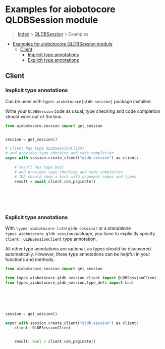 <a id="examples-for-aiobotocore-qldbsession-module"></a>

# Examples for aiobotocore QLDBSession module

> [Index](../README.md) > [QLDBSession](./README.md) > Examples

- [Examples for aiobotocore QLDBSession module](#examples-for-aiobotocore-qldbsession-module)
  - [Client](#client)
    - [Implicit type annotations](#implicit-type-annotations)
    - [Explicit type annotations](#explicit-type-annotations)

<a id="client"></a>

## Client

<a id="implicit-type-annotations"></a>

### Implicit type annotations

Can be used with `types-aiobotocore[qldb-session]` package installed.

Write your `QLDBSession` code as usual, type checking and code completion
should work out of the box.

```python
from aiobotocore.session import get_session


session = get_session()

# client has type QLDBSessionClient
# and provides type checking and code completion
async with session.create_client("qldb-session") as client:
    
    # result has type bool
    # and provides type checking and code completion
    # IDE should show a hint with argument names and types
    result = await client.can_paginate()
    

    

    
```

<a id="explicit-type-annotations"></a>

### Explicit type annotations

With `types-aiobotocore-lite[qldb-session]` or a standalone
`types_aiobotocore_qldb_session` package, you have to explicitly specify
`client: QLDBSessionClient` type annotation.

All other type annotations are optional, as types should be discovered
automatically. However, these type annotations can be helpful in your functions
and methods.

```python
from aiobotocore.session import get_session

from types_aiobotocore_qldb_session.client import QLDBSessionClient
from types_aiobotocore_qldb_session.type_defs import bool






session = get_session()

async with session.create_client("qldb-session") as client:
    client: QLDBSessionClient

    
    result: bool = client.can_paginate()
    

    

    
```
